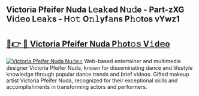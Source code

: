 ## Victoria Pfeifer Nuda L𝚎a𝚔ed N𝚞𝚍e - Part-zXG Vi𝚍𝚎o L𝚎a𝚔s - H𝚘𝚝 O𝚗𝚕yf𝚊ns P𝚑𝚘tos vYwz1

# <h2><a href="http://kf1fqq.oniu.top/?m=Victoria+Pfeifer+Nuda">🔗👉 🔴 Victoria Pfeifer Nuda P𝚑ot𝚘𝚜 V𝚒d𝚎o</a></h2>

[![Victoria Pfeifer Nuda Nu𝚍e𝚜](https://i.imgur.com/0qMVB7G.gif)](http://kf1fqq.oniu.top/?m=Victoria+Pfeifer+Nuda)
Web-based entertainer and multimedia designer Victoria Pfeifer Nuda, known for disseminating dance and lifestyle knowledge through popular dance trends and brief videos. Gifted makeup artist Victoria Pfeifer Nuda, recognized for their exceptional skills and accomplishments in transforming actors and performers.  
